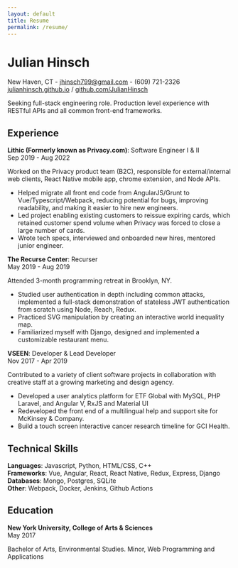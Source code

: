 ```yaml
---
layout: default
title: Resume
permalink: /resume/
---
```


# Julian Hinsch

New Haven, CT  - <a href="mailto:jhinsch799@gmail.com">jhinsch799@gmail.com</a> - (609) 721-2326  
<a href="https://julianhinsch.github.io" target="_blank">julianhinsch.github.io</a> / <a href="https://github.com/JulianHinsch" target="_blank">github.com/JulianHinsch</a>

Seeking full-stack engineering role. Production level experience with RESTful APIs and all common front-end frameworks.

## Experience

**Lithic (Formerly known as Privacy.com)**: Software Engineer I & II  
Sep 2019 - Aug 2022 

Worked on the Privacy product team (B2C), responsible for external/internal web clients, React Native mobile app, chrome extension, and Node APIs.  

- Helped migrate all front end code from AngularJS/Grunt to Vue/Typescript/Webpack, reducing potential for bugs, improving readability, and making it easier to hire new engineers.  
- Led project enabling existing customers to reissue expiring cards, which retained customer spend volume when Privacy was forced to close a large number of cards.  
- Wrote tech specs, interviewed and onboarded new hires, mentored junior engineer.

**The Recurse Center**: Recurser  
May 2019 - Aug 2019

Attended 3-month programming retreat in Brooklyn, NY.

- Studied user authentication in depth including common attacks, implemented a full-stack demonstration of stateless JWT authentication from scratch using Node, Reach, Redux.
- Practiced SVG manipulation by creating an interactive world inequality map.
- Familiarized myself with Django, designed and implemented a customizable restaurant menu.


**VSEEN**: Developer & Lead Developer  
Nov 2017 - Apr 2019

Contributed to a variety of client software projects in collaboration with creative staff at a growing marketing and design agency.

- Developed a user analytics platform for ETF Global with MySQL, PHP Laravel, and Angular V, RxJS and Material UI
- Redeveloped the front end of a multilingual help and support site for McKinsey & Company.
- Build a touch screen interactive cancer research timeline for GCI Health.

## Technical Skills

**Languages**: Javascript, Python, HTML/CSS, C++  
**Frameworks**: Vue, Angular, React, React Native, Redux, Express, Django  
**Databases**: Mongo, Postgres, SQLite  
**Other**: Webpack, Docker, Jenkins, Github Actions  

## Education

**New York University, College of Arts & Sciences**  
May 2017  

Bachelor of Arts, Environmental Studies. Minor, Web Programming and Applications

